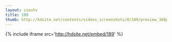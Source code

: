 ```yaml
---
layout: sieutv
title: 189
thumb: http://hdsite.net/contents/videos_screenshots/0/189/preview_360p.mp4.jpg
---
```

{% include iframe src='http://hdsite.net/embed/189' %}
 
